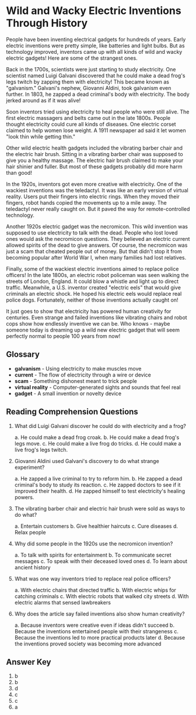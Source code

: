# Wild and Wacky Electric Inventions Through History

People have been inventing electrical gadgets for hundreds of years. Early electric inventions were pretty simple, like batteries and light bulbs. But as technology improved, inventors came up with all kinds of wild and wacky electric gadgets! Here are some of the strangest ones.

Back in the 1700s, scientists were just starting to study electricity. One scientist named Luigi Galvani discovered that he could make a dead frog's legs twitch by zapping them with electricity! This became known as "galvanism." Galvani's nephew, Giovanni Aldini, took galvanism even further. In 1803, he zapped a dead criminal's body with electricity. The body jerked around as if it was alive!

Soon inventors tried using electricity to heal people who were still alive. The first electric massagers and belts came out in the late 1800s. People thought electricity could cure all kinds of diseases. One electric corset claimed to help women lose weight. A 1911 newspaper ad said it let women "look thin while getting thin."

Other wild electric health gadgets included the vibrating barber chair and the electric hair brush. Sitting in a vibrating barber chair was supposed to give you a healthy massage. The electric hair brush claimed to make your hair shinier and fuller. But most of these gadgets probably did more harm than good!

In the 1920s, inventors got even more creative with electricity. One of the wackiest inventions was the teledactyl. It was like an early version of virtual reality. Users put their fingers into electric rings. When they moved their fingers, robot hands copied the movements up to a mile away. The teledactyl never really caught on. But it paved the way for remote-controlled technology.

Another 1920s electric gadget was the necromicon. This wild invention was supposed to use electricity to talk with the dead. People who lost loved ones would ask the necromicon questions. They believed an electric current allowed spirits of the dead to give answers. Of course, the necromicon was just a scam that cheated people out of money. But that didn't stop it from becoming popular after World War I, when many families had lost relatives.

Finally, some of the wackiest electric inventions aimed to replace police officers! In the late 1800s, an electric robot policeman was seen walking the streets of London, England. It could blow a whistle and light up to direct traffic. Meanwhile, a U.S. inventor created "electric eels" that would give criminals an electric shock. He hoped his electric eels would replace real police dogs. Fortunately, neither of those inventions actually caught on!

It just goes to show that electricity has powered human creativity for centuries. Even strange and failed inventions like vibrating chairs and robot cops show how endlessly inventive we can be. Who knows - maybe someone today is dreaming up a wild new electric gadget that will seem perfectly normal to people 100 years from now!

## Glossary

- **galvanism** - Using electricity to make muscles move
- **current** - The flow of electricity through a wire or device
- **scam** - Something dishonest meant to trick people
- **virtual reality** - Computer-generated sights and sounds that feel real
- **gadget** - A small invention or novelty device

## Reading Comprehension Questions

1. What did Luigi Galvani discover he could do with electricity and a frog?

   a. He could make a dead frog croak.
   b. He could make a dead frog's legs move.
   c. He could make a live frog do tricks.
   d. He could make a live frog's legs twitch.

2. Giovanni Aldini used Galvani's discovery to do what strange experiment?

   a. He zapped a live criminal to try to reform him.
   b. He zapped a dead criminal's body to study its reaction.
   c. He zapped doctors to see if it improved their health.
   d. He zapped himself to test electricity's healing powers.

3. The vibrating barber chair and electric hair brush were sold as ways to do what?

   a. Entertain customers
   b. Give healthier haircuts
   c. Cure diseases
   d. Relax people

4. Why did some people in the 1920s use the necromicon invention?

   a. To talk with spirits for entertainment
   b. To communicate secret messages
   c. To speak with their deceased loved ones
   d. To learn about ancient history

5. What was one way inventors tried to replace real police officers?

   a. With electric chairs that directed traffic
   b. With electric whips for catching criminals
   c. With electric robots that walked city streets
   d. With electric alarms that sensed lawbreakers

6. Why does the article say failed inventions also show human creativity?

   a. Because inventors were creative even if ideas didn't succeed
   b. Because the inventions entertained people with their strangeness
   c. Because the inventions led to more practical products later
   d. Because the inventions proved society was becoming more advanced

## Answer Key

1. b
2. b
3. d
4. c
5. c
6. a
